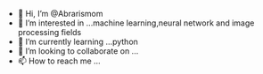 - 👋 Hi, I’m @Abrarismom
- 👀 I’m interested in ...machine learning,neural network and image processing fields
- 🌱 I’m currently learning ...python
- 💞️ I’m looking to collaborate on ...
- 📫 How to reach me ...

<!---
Abrarismom/Abrarismom is a ✨ special ✨ repository because its `README.md` (this file) appears on your GitHub profile.
You can click the Preview link to take a look at your changes.
--->
